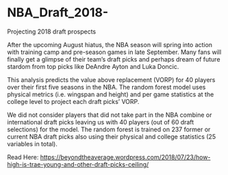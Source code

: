 # NBA_Draft_2018-
Projecting 2018 draft prospects 

After the upcoming August hiatus, the NBA season will spring into action with training camp and pre-season games in late September. Many fans will finally get a glimpse of their team’s draft picks and perhaps dream of future stardom from top picks like DeAndre Ayton and Luka Doncic. 

This analysis predicts the value above replacement (VORP) for 40 players over their first five seasons in the NBA. The random forest model uses physical metrics (i.e. wingspan and height) and per game statistics at the college level to project each draft picks’ VORP.

We did not consider players that did not take part in the NBA combine or international draft picks leaving us with 40 players (out of 60 draft selections) for the model. The random forest is trained on 237 former or current NBA draft picks also using their physical and college statistics (25 variables in total). 

Read Here: https://beyondtheaverage.wordpress.com/2018/07/23/how-high-is-trae-young-and-other-draft-picks-ceiling/

